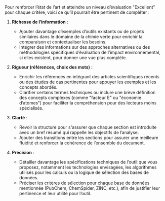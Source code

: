 Pour renforcer l’état de l’art et atteindre un niveau d’évaluation "Excellent" pour chaque critère, voici ce qu’il pourrait être pertinent de compléter :

1. **Richesse de l’information** :
   - Ajouter davantage d’exemples d’outils existants ou de projets similaires dans le domaine de la chimie verte pour enrichir la comparaison et contextualiser les besoins.
   - Intégrer des informations sur des approches alternatives ou des méthodologies spécifiques d’évaluation de l’impact environnemental, si elles existent, pour donner une vue plus complète.

2. **Rigueur (références, choix des mots)** :
   - Enrichir les références en intégrant des articles scientifiques récents ou des études de cas pertinentes pour appuyer les exemples et les concepts abordés.
   - Clarifier certains termes techniques ou inclure une brève définition des concepts complexes (comme "facteur E" ou "économie d’atomes") pour faciliter la compréhension pour des lecteurs moins spécialisés.

3. **Clarté** :
   - Revoir la structure pour s'assurer que chaque section est introduite avec un bref résumé qui rappelle les objectifs de l’analyse.
   - Ajouter des transitions entre les sections pour assurer une meilleure fluidité et renforcer la cohérence de l’ensemble du document.

4. **Précision** :
   - Détailler davantage les spécifications techniques de l’outil que vous proposez, notamment les technologies envisagées, les algorithmes utilisés pour les calculs ou la logique de sélection des bases de données.
   - Préciser les critères de sélection pour chaque base de données mentionnée (PubChem, ChemSpider, ZINC, etc.), afin de justifier leur pertinence et leur utilité pour l’outil.

